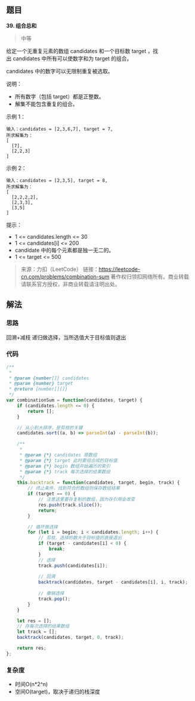 ## 题目
**39. 组合总和**
>中等

给定一个无重复元素的数组 candidates 和一个目标数 target ，找出 candidates 中所有可以使数字和为 target 的组合。

candidates 中的数字可以无限制重复被选取。

说明：
* 所有数字（包括 target）都是正整数。
* 解集不能包含重复的组合。 

示例 1：
```
输入：candidates = [2,3,6,7], target = 7,
所求解集为：
[
  [7],
  [2,2,3]
]
```

示例 2：
```
输入：candidates = [2,3,5], target = 8,
所求解集为：
[
  [2,2,2,2],
  [2,3,3],
  [3,5]
]
```

提示：
* 1 <= candidates.length <= 30
* 1 <= candidates[i] <= 200
* candidate 中的每个元素都是独一无二的。
* 1 <= target <= 500


>来源：力扣（LeetCode）
链接：https://leetcode-cn.com/problems/combination-sum
著作权归领扣网络所有。商业转载请联系官方授权，非商业转载请注明出处。

## 解法
### 思路
回溯+减枝
递归做选择，当所选值大于目标值则退出

### 代码
```js
/**
 * 
 * @param {number[]} candidates
 * @param {number} target
 * @return {number[][]}
 */
var combinationSum = function(candidates, target) {
    if (candidates.length <= 0) {
        return [];
    }

    // 从小到大排序，是剪枝的关键
    candidates.sort((a, b) => parseInt(a) - parseInt(b));

    /**
     * 
     * @param {*} candidates 原数组
     * @param {*} target 此时要组合成的目标值
     * @param {*} begin 数组开始遍历的索引
     * @param {*} track 每次选择的结果数组
     */
    this.backtrack = function(candidates, target, begin, track) {
        // 终止条件，找到符合的数组则保存数组结果
        if (target == 0) {
            // 注意这里要存复制的数组，因为存引用会改变
            res.push(track.slice()); 
            return;
        }

        // 循环做选择 
        for (let i = begin; i < candidates.length; i++) {
            // 剪枝，选择的数大于目标值则直接退出
            if (target - candidates[i] < 0) {
                break;
            }
            // 选择
            track.push(candidates[i]);
            
            // 回溯
            backtrack(candidates, target - candidates[i], i, track);
            
            // 撤销选择
            track.pop();
        }
    }

    let res = [];
    // 存每次选择的结果数组
    let track = [];
    backtrack(candidates, target, 0, track);

    return res;
};
```

### 复杂度
* 时间O(n*2^n)
* 空间O(target)，取决于递归的栈深度
